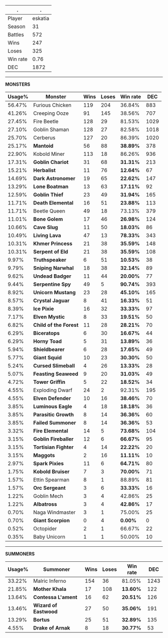 .|.
|-|-
Player|eskatia
Season|31
Battles|572
Wins|247
Loses|325
Win rate|0.76
DEC|1872

---
**MONSTERS**

Usage%|Monster|Wins|Loses|Win rate|DEC|
-|-|-|-|-|-|
56.47%|Furious Chicken|119|204|36.84%|883|
41.26%|Creeping Ooze|91|145|38.56%|707|
27.45%|Fire Beetle|128|29|81.53%|1029|
27.10%|Goblin Shaman|128|27|82.58%|1018|
25.70%|Cerberus|127|20|86.39%|1020|
25.17%|**Mantoid**|56|88|**38.89%**|378|
22.90%|Kobold Miner|113|18|86.26%|936|
17.31%|**Goblin Chariot**|31|68|**31.31%**|213|
15.21%|**Herbalist**|11|76|**12.64%**|67|
14.69%|**Dark Astronomer**|19|65|**22.62%**|147|
13.29%|**Lone Boatman**|13|63|**17.11%**|92|
12.59%|**Goblin Thief**|23|49|**31.94%**|165|
11.71%|**Death Elemental**|16|51|**23.88%**|113|
11.71%|Beetle Queen|49|18|73.13%|379|
11.01%|**Bone Golem**|17|46|**26.98%**|124|
10.66%|**Cave Slug**|11|50|**18.03%**|86|
10.49%|**Living Lava**|47|13|**78.33%**|343|
10.31%|**Khmer Princess**|21|38|**35.59%**|148|
10.31%|**Serpent of Eld**|21|38|**35.59%**|108|
9.97%|**Truthspeaker**|6|51|**10.53%**|38|
9.79%|**Sniping Narwhal**|18|38|**32.14%**|89|
9.62%|**Undead Badger**|11|44|**20.00%**|77|
9.44%|**Serpentine Spy**|49|5|**90.74%**|393|
8.92%|**Unicorn Mustang**|23|28|**45.10%**|165|
8.57%|**Crystal Jaguar**|8|41|**16.33%**|51|
8.39%|**Ice Pixie**|16|32|**33.33%**|97|
7.17%|**Elven Mystic**|8|33|**19.51%**|50|
6.82%|**Child of the Forest**|11|28|**28.21%**|70|
6.29%|**Biceratops**|6|30|**16.67%**|44|
6.29%|**Horny Toad**|5|31|**13.89%**|36|
5.94%|**Shieldbearer**|6|28|**17.65%**|49|
5.77%|**Giant Squid**|10|23|**30.30%**|50|
5.24%|**Cursed Slimeball**|4|26|**13.33%**|28|
5.07%|**Feasting Seaweed**|9|20|**31.03%**|49|
4.72%|**Tower Griffin**|5|22|**18.52%**|34|
4.55%|Exploding Dwarf|24|2|92.31%|195|
4.55%|**Elven Defender**|10|16|**38.46%**|70|
3.85%|**Luminous Eagle**|4|18|**18.18%**|36|
3.85%|**Parasitic Growth**|8|14|**36.36%**|60|
3.85%|**Failed Summoner**|8|14|**36.36%**|53|
3.32%|**Fire Elemental**|14|5|**73.68%**|104|
3.15%|**Goblin Fireballer**|12|6|**66.67%**|95|
3.15%|**Tortisian Fighter**|4|14|**22.22%**|20|
3.15%|**Maggots**|2|16|**11.11%**|10|
2.97%|**Spark Pixies**|11|6|**64.71%**|80|
1.75%|**Kobold Bruiser**|7|3|**70.00%**|71|
1.57%|Ettin Spearman|8|1|88.89%|81|
1.57%|**Orc Sergeant**|3|6|**33.33%**|16|
1.22%|Goblin Mech|3|4|42.86%|25|
1.22%|**Albatross**|3|4|**42.86%**|17|
0.70%|Naga Windmaster|3|1|75.00%|25|
0.70%|**Giant Scorpion**|0|4|**0.00%**|0|
0.52%|Octopider|2|1|66.67%|22|
0.35%|Baby Unicorn|1|1|50.00%|10|

---
**SUMMONERS**

Usage%|Summoner|Wins|Loses|Win rate|DEC|
-|-|-|-|-|-|
33.22%|Malric Inferno|154|36|81.05%|1243|
21.85%|**Mother Khala**|17|108|**13.60%**|122|
13.64%|**Contessa L'ament**|16|62|**20.51%**|126|
13.46%|**Wizard of Eastwood**|27|50|**35.06%**|191|
13.29%|**Bortus**|25|51|**32.89%**|135|
4.55%|**Drake of Arnak**|8|18|**30.77%**|53|
